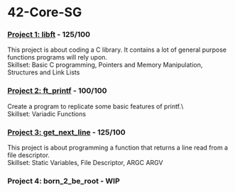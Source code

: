 # 42-Core-SG

### [Project 1: libft](https://github.com/ateow/42-Core-SG/tree/main/libft) - 125/100
This project is about coding a C library. It contains a lot of general purpose functions programs will rely upon.\
Skillset: Basic C programming, Pointers and Memory Manipulation, Structures and Link Lists 

### [Project 2: ft_printf](https://github.com/ateow/42-Core-SG/tree/main/ft_printf) - 100/100
Create a program to replicate some basic features of printf.\  
Skillset: Variadic Functions

### [Project 3: get_next_line](https://github.com/ateow/42-Core-SG/tree/main/get_next_line) - 125/100
This project is about programming a function that returns a line read from a file descriptor.\
Skillset: Static Variables, File Descriptor, ARGC ARGV

### Project 4: born_2_be_root - WIP
